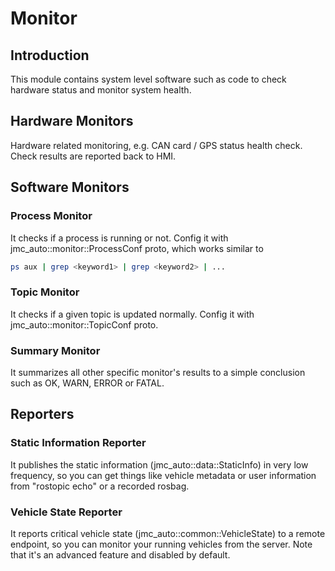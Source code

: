 # Monitor

## Introduction
This module contains system level software such as code to check hardware status
and monitor system health.

## Hardware Monitors
Hardware related monitoring, e.g. CAN card / GPS status health check. Check
results are reported back to HMI.

## Software Monitors

### Process Monitor
It checks if a process is running or not. Config it with
jmc_auto::monitor::ProcessConf proto, which works similar to
```bash
ps aux | grep <keyword1> | grep <keyword2> | ...
```

### Topic Monitor
It checks if a given topic is updated normally. Config it with
jmc_auto::monitor::TopicConf proto.

### Summary Monitor
It summarizes all other specific monitor's results to a simple conclusion such
as OK, WARN, ERROR or FATAL.

## Reporters

### Static Information Reporter
It publishes the static information (jmc_auto::data::StaticInfo) in very low
frequency, so you can get things like vehicle metadata or user information from
"rostopic echo" or a recorded rosbag.

### Vehicle State Reporter
It reports critical vehicle state (jmc_auto::common::VehicleState) to a remote
endpoint, so you can monitor your running vehicles from the server. Note that
it's an advanced feature and disabled by default.
